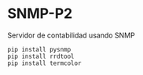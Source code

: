 # SNMP-P2
Servidor de contabilidad usando SNMP

```
pip install pysnmp
pip install rrdtool
pip install termcolor
```
